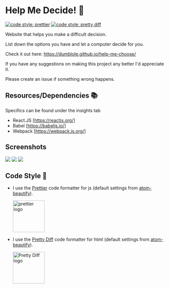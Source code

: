 # Help Me Decide! :triumph:
[![code style: prettier](https://img.shields.io/badge/code_style-prettier-ff69b4.svg?style=flat-square)](https://github.com/prettier/prettier)
[![code style: pretty diff](https://img.shields.io/badge/code%20style-pretty%20diff-lightgrey.svg?style=flat-square)](https://github.com/prettydiff/prettydiff)

Website that helps you make a difficult decision.

List down the options you have and let a computer decide for you.

Check it out here: https://dumblole.github.io/help-me-choose/

If you have any suggestions on making this project any better I'd appreciate it.

Please create an issue if something wrong happens.

## Resources/Dependencies :books:

Specifics can be found under the insights tab

-   React.JS [https://reactjs.org/]
-   Babel [https://babeljs.io/]
-   Webpack [https://webpack.js.org/]


## Screenshots

![](https://github.com/dumblole/help-me-choose/blob/master/images/main.PNG)
![](https://github.com/dumblole/help-me-choose/blob/master/images/main_fill.PNG)
![](https://github.com/dumblole/help-me-choose/blob/master/images/selected.PNG)

## Code Style :art:

-   I use the [Prettier](https://prettier.io/) code formatter for js (default settings from [atom-beautify](https://github.com/Glavin001/atom-beautify)).

    [<img src ="https://prettier.io/icon.png" alt="prettier logo" width="100" height="100">](https://prettier.io/)

*   I use the [Pretty Diff](https://github.com/prettydiff/prettydiff) code formatter for html (default settings from [atom-beautify](https://github.com/Glavin001/atom-beautify)).

    [<img src ="https://avatars.githubusercontent.com/u/524902?v=3" alt="Pretty Diff logo" width="100" height="100">](https://github.com/prettydiff/prettydiff)

